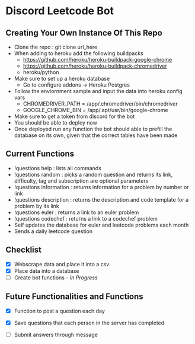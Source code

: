 # Discord Leetcode Bot
## Creating Your Own Instance Of This Repo
* Clone the repo : git clone url_here
* When adding to heroku add the following buildpacks
    - https://github.com/heroku/heroku-buildpack-google-chrome
    - https://github.com/heroku/heroku-buildpack-chromedriver
    - heroku/python
* Make sure to set up a heroku database
    - Go to configure addons -> Heroku Postgres
* Follow the enviornment sample and input the data into heroku config vars
    - CHROMEDRIVER_PATH = /app/.chromedriver/bin/chromedriver
    - GOOGLE_CHROME_BIN = /app/.apt/usr/bin/google-chrome
* Make sure to get a token from discord for the bot
* You should be able to deploy now
* Once deployed run any function the bot should able to prefill the database on its own, given that the correct tables have been made

## Current Functions
* !questions help : lists all commands
* !questions random <difficulty> <tag> : picks a random question and returns its link, difficulty, tag and subscription are optional parameters
* !questions information <identifier> : returns information for a problem by number or link
* !questions description <link> : returns the description and code template for a problem by its link
* !questions euler : returns a link to an euler problem
* !questions codechef : returns a link to a codechef problem
* Self updates the database for euler and leetcode problems each month
* Sends a daily leetcode question

## Checklist
- [x] Webscrape data and place it into a csv
- [x] Place data into a database
- [ ] Create bot functions - _In Progress_

## Future Functionalities and Functions
- [x] Function to post a question each day 
- [x] Save questions that each person in the server has completed
- [ ] Submit answers through message

